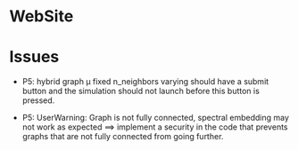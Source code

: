 # WebSite

# Issues

-   P5: hybrid graph μ fixed n_neighbors varying should have a submit button and the simulation should not launch before this button is pressed.

-   P5: UserWarning: Graph is not fully connected, spectral embedding may not work as expected $\implies$ implement a security in the code that prevents graphs that are not fully connected from going further.
